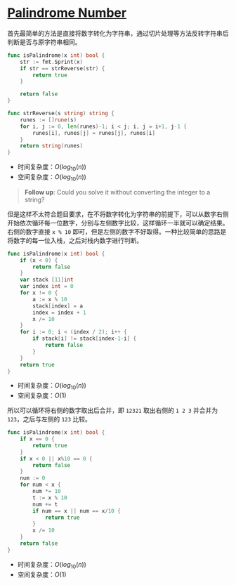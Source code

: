 # [Palindrome Number](https://leetcode.com/problems/palindrome-number/description/)

首先最简单的方法是直接将数字转化为字符串，通过切片处理等方法反转字符串后判断是否与原字符串相同。

```go
func isPalindrome(x int) bool {
	str := fmt.Sprint(x)
	if str == strReverse(str) {
		return true
	}

	return false
}

func strReverse(s string) string {
	runes := []rune(s)
	for i, j := 0, len(runes)-1; i < j; i, j = i+1, j-1 {
		runes[i], runes[j] = runes[j], runes[i]
	}
	return string(runes)
}
```

- 时间复杂度：$O(log_{10}(n))$
- 空间复杂度：$O(log_{10}(n))$

> **Follow up**: Could you solve it without converting the integer to a string?

但是这样不太符合题目要求，在不将数字转化为字符串的前提下，可以从数字右侧开始依次循环每一位数字，分别与左侧数字比较，这样循环一半就可以确定结果。右侧的数字直接 `x % 10` 即可，但是左侧的数字不好取得。一种比较简单的思路是将数字的每一位入栈，之后对栈内数字进行判断。

```go
func isPalindrome(x int) bool {
    if (x < 0) {
        return false
    }
    var stack [11]int
    var index int = 0
    for x != 0 {
        a := x % 10
        stack[index] = a
        index = index + 1
        x /= 10
    }
    for i := 0; i < (index / 2); i++ {
        if stack[i] != stack[index-1-i] {
            return false
        }
    }
    return true
}
```

- 时间复杂度：$O(log_{10}(n))$
- 空间复杂度：$O(1)$


所以可以循环将右侧的数字取出后合并，即 `12321` 取出右侧的 `1 2 3` 并合并为 `123`，之后与左侧的 `123` 比较。

```go
func isPalindrome(x int) bool {
	if x == 0 {
		return true
	}
	if x < 0 || x%10 == 0 {
		return false
	}
	num := 0
	for num < x {
		num *= 10
		t := x % 10
		num += t
		if num == x || num == x/10 {
			return true
		}
		x /= 10
	}
	return false
}
```

- 时间复杂度：$O(log_{10}(n))$
- 空间复杂度：$O(1)$
